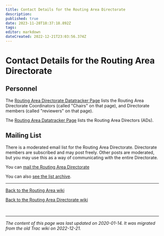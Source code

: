 ```yaml
---
title: Contact Details for the Routing Area Directorate
description: 
published: true
date: 2023-11-28T18:37:18.892Z
tags: 
editor: markdown
dateCreated: 2022-12-21T23:03:56.374Z
---
```


# Contact Details for the Routing Area Directorate 

## Personnel

The [Routing Area Directorate Datatracker Page](https://datatracker.ietf.org/group/rtgdir/about/) lists the Routing Area Directorate Coordinators (called "Chairs" on that page), and Directorate members (called "reviewers" on that page).

The [Routing Area Datatracker Page](https://datatracker.ietf.org/wg/#RTG) lists the Routing Area Directors (ADs). 

## Mailing List 

There is a moderated email list for the Routing Area Directorate. Directorate members are subscribed and may post freely. Other posts are moderated, but you may use this as a way of communicating with the entire Directorate.

You can [mail the Routing Area Directorate](mailto:rtg-dir@ietf.org)

You can also [see the list archive](http://www.ietf.org/mail-archive/web/rtg-dir/current/maillist.html).

----

[Back to the Routing Area wiki](/group/rtg)

[Back to the Routing Area Directorate wiki](/group/rtg/RtgDir)

&nbsp;
&nbsp;
&nbsp;

---

*The content of this page was last updated on 2020-01-14. It was migrated from the old Trac wiki on 2022-12-21.*